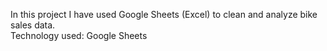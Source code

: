 In this project I have used Google Sheets (Excel) to clean and analyze bike sales data. </br>
Technology used: Google Sheets
